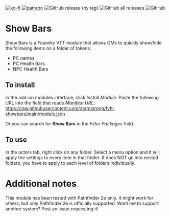[![ko-fi](https://img.shields.io/badge/-buy%20me%20a%20coffee-%23FF5E5B?style=plastic)](https://ko-fi.com/slate) [![patreon](https://img.shields.io/badge/-support%20me%20on%20patreon-%235C5C5C?style=plastic)](https://patreon.com/slatesfoundrystuff) ![GitHub release (by tag)](https://img.shields.io/github/downloads/zarmstrong/fvtt-showbars/ShowBars-0.1.1/total?style=plastic) ![GitHub all releases](https://img.shields.io/github/downloads/zarmstrong/fvtt-showbars/total?style=plastic) ![GitHub](https://img.shields.io/github/license/zarmstrong/fvtt-showbars?style=plastic)

# Show Bars

Show Bars is a Foundry VTT module that allows GMs to quickly show/hide the following items on a folder of tokens:
 - PC names
 - PC Health Bars
 - NPC Health Bars

 ## To install
 In the add-on modules interface, click *Install Module*.  Paste the following URL into the field that reads *Manifest URL*: https://raw.githubusercontent.com/zarmstrong/fvtt-showbars/main/module.json

 Or you can search for **Show Bars** in the *Filter Packages* field.

 ## To use
 In the actors tab, right click on any folder.  Select a menu option and it will apply the settings to every item in that folder. It does NOT go into nested folders, you have to apply to each level of folders individually. 

 # Additional notes

 This module has been tested with Pathfinder 2e only. It might work for others, but only Pathfinder 2e is officially supported. Want me to support another system?  Post an issue requesting it!